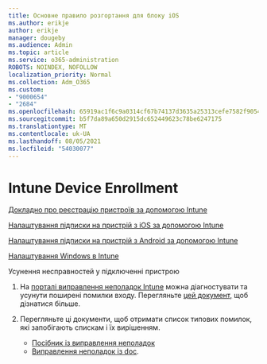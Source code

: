 ```yaml
---
title: Основне правило розгортання для блоку iOS
ms.author: erikje
author: erikje
manager: dougeby
ms.audience: Admin
ms.topic: article
ms.service: o365-administration
ROBOTS: NOINDEX, NOFOLLOW
localization_priority: Normal
ms.collection: Adm_O365
ms.custom:
- "9000654"
- "2684"
ms.openlocfilehash: 65919ac1f6c9a0314cf67b74137d3635a25313cefe7582f905466e2e31387842
ms.sourcegitcommit: b5f7da89a650d2915dc652449623c78be6247175
ms.translationtype: MT
ms.contentlocale: uk-UA
ms.lasthandoff: 08/05/2021
ms.locfileid: "54030077"
---
```

# <a name="intune-device-enrollment"></a>Intune Device Enrollment

[Докладно про реєстрацію пристроїв за допомогою Intune](https://docs.microsoft.com/intune/enrollment/device-enrollment)

[Налаштування підписки на пристрій з iOS за допомогою Intune](https://docs.microsoft.com/intune/enrollment/ios-enroll)

[Налаштування підписки на пристрій з Android за допомогою Intune](https://docs.microsoft.com/intune/android-enroll)

[Налаштування Windows в Intune](https://docs.microsoft.com/intune/windows-enroll)

Усунення несправностей у підключенні пристрою

1. На [порталі виправлення неполадок Intune](https://devicemanagement.microsoft.com/#blade/Microsoft_Intune_DeviceSettings/TroubleshootBlade) можна діагностувати та усунути поширені помилки входу. Перегляньте [цей документ,](https://docs.microsoft.com/intune/help-desk-operators) щоб дізнатися більше.

2. Перегляньте ці документи, щоб отримати список типових помилок, які запобігають спискам і їх вирішенням.
    - [Посібник із виправлення неполадок](https://support.microsoft.com/help/4469913/troubleshooting-windows-device-enrollment-problems-in-microsoft-intune)
    - [Виправлення неполадок із doc](https://docs.microsoft.com/intune/troubleshoot-device-enrollment-in-intune).
